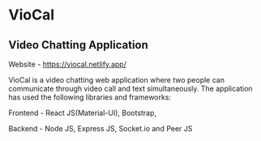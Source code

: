 # VioCal
## Video Chatting Application

Website - https://viocal.netlify.app/

VioCal is a video chatting web application where two people can communicate through video call and text simultaneously. 
The application has used the following libraries and frameworks:

Frontend - React JS(Material-UI), Bootstrap,

Backend - Node JS, Express JS, Socket.io and Peer JS
